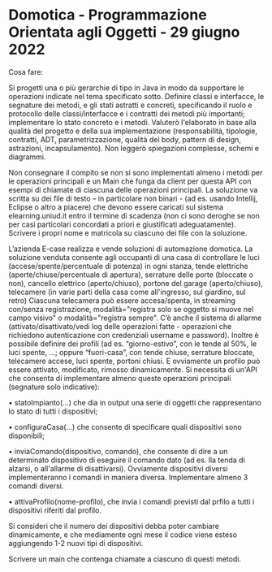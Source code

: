 # Domotica - Programmazione Orientata agli Oggetti - 29 giugno 2022



Cosa fare:

Si progetti una o più gerarchie di tipo in Java in modo da supportare le operazioni indicate 
nel tema specificato sotto. Definire classi e interfacce, le segnature dei metodi, e gli 
stati astratti e concreti, specificando il ruolo e protocollo delle classi/interfacce e i 
contratti dei metodi più importanti; implementare lo stato concreto e i metodi.
Valuterò l'elaborato in base alla qualità del progetto e della sua implementazione 
(responsabilità, tipologie, contratti, ADT, parametrizzazione, qualità del body, pattern di 
design, astrazioni, incapsulamento). Non leggerò spiegazioni complesse, schemi e 
diagrammi. 

Non consegnare il compito se non si sono implementati almeno i metodi per le operazioni 
principali e un Main che funga da client per questa API con esempi di chiamate di 
ciascuna delle operazioni principali.
La soluzione va scritta su dei file di testo – in particolare non binari - (ad es. usando Intellij,
Eclipse o altro a piacere) che devono essere caricati sul sistema elearning.uniud.it entro il 
termine di scadenza (non ci sono deroghe se non per casi particolari concordati a priori e 
giustificati adeguatamente). 
Scrivere i propri nome e matricola su ciascuno dei file con la soluzione.


L’azienda E-case realizza e vende soluzioni di automazione domotica. La soluzione 
venduta consente agli occupanti di una casa di controllare le luci 
(accese/spente/percentuale di potenza) in ogni stanza, tende elettriche 
(aperte/chiuse/percentuale di apertura), serrature delle porte (bloccate o non), cancello 
elettrico (aperto/chiuso), portone del garage (aperto/chiuso), telecamere (in varie parti 
della casa come all'ingresso, sul giardino, sul retro) Ciascuna telecamera può essere 
accesa/spenta, in streaming con/senza registrazione, modalità="registra solo se oggetto si
muove nel campo visivo" o modalità="registra sempre". C’è anche il sistema di allarme 
(attivato/disattivato/vedi log delle operazioni fatte - operazioni che richiedono 
autenticazione con credenziali username e password). Inoltre è possibile definire dei profili
(ad es. “giorno-estivo”, con le tende al 50%, le luci spente, …; oppure “fuori-casa”, con 
tende chiuse, serrature bloccate, telecamere accese, luci spente, portoni chiusi. E 
ovviamente un profilo può essere attivato, modificato, rimosso dinamicamente.
Si necessita di un'API che consenta di implementare almeno queste operazioni principali 
(segnature solo indicative):

• statoImpianto(...) che dia in output una serie di oggetti che rappresentano lo stato 
di tutti i dispositivi;

• configuraCasa(...) che consente di specificare quali dispositivi sono disponibili;

• inviaComando(dispositivo, comando), che consente di dire a un determinato 
dispositivo di eseguire il comando dato (ad es. lla tenda di alzarsi, o all'allarme di 
disattivarsi). Ovviamente dispositivi diversi implementeranno i comandi in maniera 
diversa. Implementare almeno 3 comandi diversi.

• attivaProfilo(nome-profilo), che invia i comandi previsti dal prfilo a tutti i dispositivi 
riferiti dal profilo.

Si consideri che il numero dei dispositivi debba poter cambiare dinamicamente, e che 
mediamente ogni mese il codice viene esteso aggiungendo 1-2 nuovi tipi di dispositivi.

Scrivere un main che contenga chiamate a ciascuno di questi metodi. 
